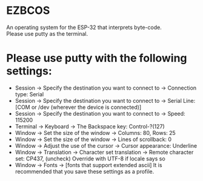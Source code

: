 # EZBCOS
An operating system for the ESP-32 that interprets byte-code.<br>
Please use putty as the terminal.<br>
# Please use putty with the following settings:
* Session -> Specify the destination you want to connect to -> Connection type: Serial
* Session -> Specify the destination you want to connect to -> Serial Line: \[COM or /dev (wherever the device is connected)\]
* Session -> Specify the destination you want to connect to -> Speed: 115200
* Terminal -> Keyboard -> The Backspace key: Control-?(127)
* Window -> Set the size of the window -> Columns: 80, Rows: 25
* Window -> Set the size of the window -> Lines of scrollback: 0
* Window -> Adjust the use of the cursor -> Cursor appearance: Underline
* Window -> Translation -> Character set translation -> Remote character set: CP437, (uncheck) Override with UTF-8 if locale says so
* Window -> Fonts -> \[fonts that support extended ascii\]
It is recommended that you save these settings as a profile.
